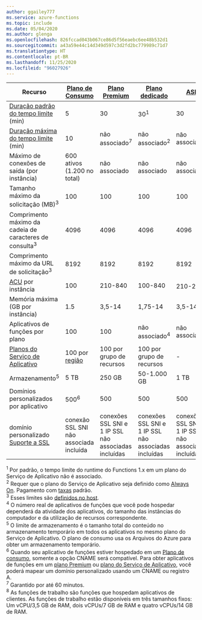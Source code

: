 ```yaml
---
author: ggailey777
ms.service: azure-functions
ms.topic: include
ms.date: 05/04/2020
ms.author: glenga
ms.openlocfilehash: 826fccad043b067ce86d5f56eaebc6ee48b532d1
ms.sourcegitcommit: a43a59e44c14d349d597c3d2fd2bc779989c71d7
ms.translationtype: HT
ms.contentlocale: pt-BR
ms.lasthandoff: 11/25/2020
ms.locfileid: "96027926"
---
```

| Recurso |[Plano de Consumo](../articles/azure-functions/functions-scale.md#consumption-plan)|[Plano Premium](../articles/azure-functions/functions-scale.md#premium-plan)|[Plano dedicado](../articles/azure-functions/functions-scale.md#app-service-plan)|[ASE](../articles/app-service/environment/intro.md)| [Kubernetes](../articles/aks/quotas-skus-regions.md) |
| --- | --- | --- | --- | --- | --- |
|[Duração padrão do tempo limite](../articles/azure-functions/functions-scale.md#timeout) (min) |5 | 30 |30<sup>1</sup> | 30 | 30 |
|[Duração máxima do tempo limite](../articles/azure-functions/functions-scale.md#timeout) (min) |10 | não associado<sup>7</sup> | não associado<sup>2</sup> | não associado | não associado |
| Máximo de conexões de saída (por instância) | 600 ativos (1.200 no total) | não associado | não associado | não associado | não associado |
| Tamanho máximo da solicitação (MB)<sup>3</sup> | 100 | 100 | 100 | 100 | Depende do cluster |
| Comprimento máximo da cadeia de caracteres de consulta<sup>3</sup> | 4096 | 4096 | 4096 | 4096 | Depende do cluster |
| Comprimento máximo da URL de solicitação<sup>3</sup> | 8192 | 8192 | 8192 | 8192 | Depende do cluster |
|[ACU](../articles/virtual-machines/acu.md) por instância | 100 | 210-840 | 100-840 | 210-250<sup>8</sup> | [Preços do AKS](https://azure.microsoft.com/pricing/details/container-service/) |
| Memória máxima (GB por instância) | 1.5 | 3,5-14 | 1,75-14 | 3,5-14 | Todos os nós são compatíveis |
| Aplicativos de funções por plano |100 |100 |não associado<sup>4</sup> | não associado | não associado |
| [Planos do Serviço de Aplicativo](../articles/app-service/overview-hosting-plans.md) | 100 por [região](https://azure.microsoft.com/global-infrastructure/regions/) |100 por grupo de recursos |100 por grupo de recursos | - | - |
| Armazenamento<sup>5</sup> |5 TB |250 GB |50-1.000 GB | 1 TB | n/a |
| Domínios personalizados por aplicativo</a> |500<sup>6</sup> |500 |500 | 500 | n/a |
| domínio personalizado [Suporte a SSL](../articles/app-service/configure-ssl-bindings.md) |conexão SSL SNI não associada incluída | conexões SSL SNI e 1 IP SSL não associadas incluídas |conexões SSL SNI e 1 IP SSL não associadas incluídas | conexões SSL SNI e 1 IP SSL não associadas incluídas | n/a |

<sup>1</sup> Por padrão, o tempo limite do runtime do Functions 1.x em um plano do Serviço de Aplicativo não é associado.  
<sup>2</sup> Requer que o plano do Serviço de Aplicativo seja definido como [Always On](../articles/azure-functions/functions-scale.md#always-on). Pagamento com [taxas](https://azure.microsoft.com/pricing/details/app-service/) padrão.  
<sup>3</sup> Esses limites são [definidos no host](https://github.com/Azure/azure-functions-host/blob/dev/src/WebJobs.Script.WebHost/web.config).  
<sup>4</sup> O número real de aplicativos de funções que você pode hospedar dependerá da atividade dos aplicativos, do tamanho das instâncias do computador e da utilização de recursos correspondente.  
<sup>5</sup> O limite de armazenamento é o tamanho total do conteúdo no armazenamento temporário em todos os aplicativos no mesmo plano do Serviço de Aplicativo. O plano de consumo usa os Arquivos do Azure para obter um armazenamento temporário.  
<sup>6</sup> Quando seu aplicativo de funções estiver hospedado em um [Plano de consumo](../articles/azure-functions/functions-scale.md#consumption-plan), somente a opção CNAME será compatível. Para obter aplicativos de funções em um [plano Premium](../articles/azure-functions/functions-scale.md#premium-plan) ou [plano do Serviço de Aplicativo](../articles/azure-functions/functions-scale.md#app-service-plan), você poderá mapear um domínio personalizado usando um CNAME ou registro A.  
<sup>7</sup> Garantido por até 60 minutos.  
<sup>8</sup> As funções de trabalho são funções que hospedam aplicativos de clientes. As funções de trabalho estão disponíveis em três tamanhos fixos: Um vCPU/3,5 GB de RAM, dois vCPUs/7 GB de RAM e quatro vCPUs/14 GB de RAM.
